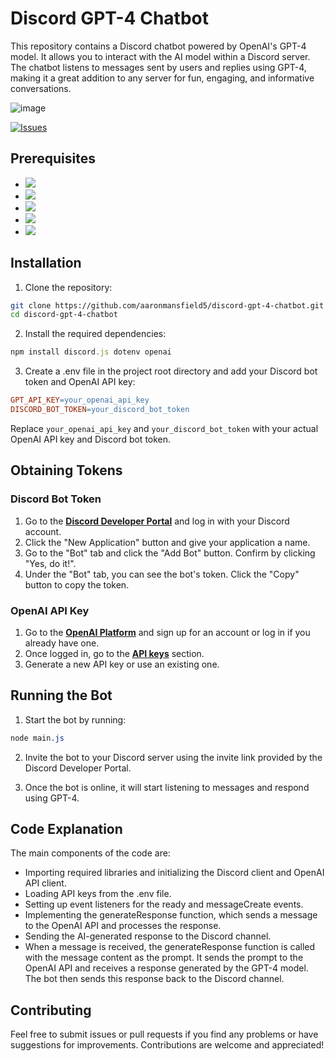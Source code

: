 # Discord GPT-4 Chatbot
This repository contains a Discord chatbot powered by OpenAI's GPT-4 model. It allows you to interact with the AI model within a Discord server. The chatbot listens to messages sent by users and replies using GPT-4, making it a great addition to any server for fun, engaging, and informative conversations.

![image](https://user-images.githubusercontent.com/37600872/226459308-6de92a4e-7665-4a35-9b06-a87d84deae63.png)

<a href="https://github.com/aaronmansfield5/Discord-GPT-4-Chatbot/issues">![Issues](https://img.shields.io/github/issues/aaronmansfield5/Discord-GPT-4-Chatbot?style=flat)</a>

## Prerequisites
- <a href="https://nodejs.org/">![](https://img.shields.io/badge/-Node.js%20v14.0.0<=-informational?style=flat&logo=nodedotjs&logoColor=white&color=339933)</a>
- <a href="https://www.npmjs.com/">![](https://img.shields.io/badge/-NPM%20v6.14.0<=-informational?style=flat&logo=npm&logoColor=white&color=CB3837)</a>
- <a href="https://discord.com/">![](https://img.shields.io/badge/-Account-informational?style=flat&logo=discord&logoColor=white&color=5865F2)</a>
- <a href="https://github.com/aaronmansfield5/Discord-GPT-4-Chatbot#discord-bot-token">![](https://img.shields.io/badge/-Bot%20Token-informational?style=flat&logo=discord&logoColor=white&color=5865F2)</a>
- <a href="https://github.com/aaronmansfield5/Discord-GPT-4-Chatbot#openai-api-key">![](https://img.shields.io/badge/-API%20Key-informational?style=flat&logo=openai&logoColor=white&color=412991)</a>

## Installation
1. Clone the repository:
```bash
git clone https://github.com/aaronmansfield5/discord-gpt-4-chatbot.git
cd discord-gpt-4-chatbot
```

2. Install the required dependencies:
```javascript
npm install discord.js dotenv openai
```

3. Create a .env file in the project root directory and add your Discord bot token and OpenAI API key:
```makefile
GPT_API_KEY=your_openai_api_key
DISCORD_BOT_TOKEN=your_discord_bot_token
```
Replace `your_openai_api_key` and `your_discord_bot_token` with your actual OpenAI API key and Discord bot token.

## Obtaining Tokens

### Discord Bot Token
1. Go to the [**Discord Developer Portal**](https://discord.com/developers/applications) and log in with your Discord account.
2. Click the "New Application" button and give your application a name.
3. Go to the "Bot" tab and click the "Add Bot" button. Confirm by clicking "Yes, do it!".
4. Under the "Bot" tab, you can see the bot's token. Click the "Copy" button to copy the token.

### OpenAI API Key
1. Go to the [**OpenAI Platform**](https://platform.openai.com/signup) and sign up for an account or log in if you already have one.
2. Once logged in, go to the [**API keys**](https://platform.openai.com/account/api-keys) section.
3. Generate a new API key or use an existing one.

## Running the Bot
1. Start the bot by running:
```css
node main.js
```
2. Invite the bot to your Discord server using the invite link provided by the Discord Developer Portal.

3. Once the bot is online, it will start listening to messages and respond using GPT-4.

## Code Explanation
The main components of the code are:

- Importing required libraries and initializing the Discord client and OpenAI API client.
- Loading API keys from the .env file.
- Setting up event listeners for the ready and messageCreate events.
- Implementing the generateResponse function, which sends a message to the OpenAI API and processes the response.
- Sending the AI-generated response to the Discord channel.
- When a message is received, the generateResponse function is called with the message content as the prompt. It sends the prompt to the OpenAI API and receives a response generated by the GPT-4 model. The bot then sends this response back to the Discord channel.

## Contributing
Feel free to submit issues or pull requests if you find any problems or have suggestions for improvements. Contributions are welcome and appreciated!
